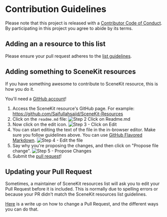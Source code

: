 # Contribution Guidelines

Please note that this project is released with a [Contributor Code of Conduct](code-of-conduct.md). By participating in this project you agree to abide by its terms.

## Adding an a resource to this list

Please ensure your pull request adheres to the [list guidelines](pull_request_template.md).


## Adding something to SceneKit resources

If you have something awesome to contribute to SceneKit resource, this is how you do it.

You'll need a [GitHub account](https://github.com/join)!

1. Access the SceneKit resource's GitHub page. For example: https://github.com/Saifullahsajid/SceneKit-Resources
2. Click on the `readme.md` file: ![Step 2 Click on Readme.md](https://cloud.githubusercontent.com/assets/170270/9402920/53a7e3ea-480c-11e5-9d81-aecf64be55eb.png)
3. Now click on the edit icon. ![Step 3 - Click on Edit](https://cloud.githubusercontent.com/assets/170270/9402927/6506af22-480c-11e5-8c18-7ea823530099.png)
4. You can start editing the text of the file in the in-browser editor. Make sure you follow guidelines above. You can use [GitHub Flavored Markdown](https://help.github.com/articles/github-flavored-markdown/). ![Step 4 - Edit the file](https://cloud.githubusercontent.com/assets/170270/9402932/7301c3a0-480c-11e5-81f5-7e343b71674f.png)
5. Say why you're proposing the changes, and then click on "Propose file change". ![Step 5 - Propose Changes](https://cloud.githubusercontent.com/assets/170270/9402937/7dd0652a-480c-11e5-9138-bd14244593d5.png)
6. Submit the [pull request](https://help.github.com/articles/using-pull-requests/)!

## Updating your Pull Request

Sometimes, a maintainer of SceneKit resources list will ask you to edit your Pull Request before it is included. This is normally due to spelling errors or because your PR didn't match the SceneKit resources list guidelines.

[Here](https://github.com/RichardLitt/knowledge/blob/master/github/amending-a-commit-guide.md) is a write up on how to change a Pull Request, and the different ways you can do that.
